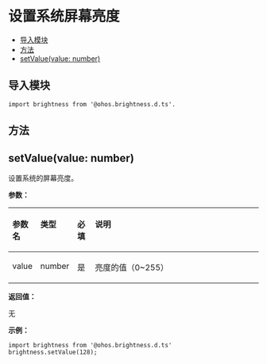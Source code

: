 # 设置系统屏幕亮度<a name="ZH-CN_TOPIC_0000001162494637"></a>

-   [导入模块](#zh-cn_topic_0000001101127828_s56d19203690d4782bfc74069abb6bd71)
-   [方法](#zh-cn_topic_0000001101127828_section1998783153219)
-   [setValue\(value: number\)](#zh-cn_topic_0000001101127828_section1853612361618)

## 导入模块<a name="zh-cn_topic_0000001101127828_s56d19203690d4782bfc74069abb6bd71"></a>

```
import brightness from '@ohos.brightness.d.ts'.
```

## 方法<a name="zh-cn_topic_0000001101127828_section1998783153219"></a>

## setValue\(value: number\)<a name="zh-cn_topic_0000001101127828_section1853612361618"></a>

设置系统的屏幕亮度。

**参数：**

<a name="zh-cn_topic_0000001101127828_table888613685714"></a>
<table><thead align="left"><tr id="zh-cn_topic_0000001101127828_row1988683685713"><th class="cellrowborder" valign="top" width="11.03%" id="mcps1.1.5.1.1"><p id="zh-cn_topic_0000001101127828_p1488693625712"><a name="zh-cn_topic_0000001101127828_p1488693625712"></a><a name="zh-cn_topic_0000001101127828_p1488693625712"></a>参数名</p>
</th>
<th class="cellrowborder" valign="top" width="11.64%" id="mcps1.1.5.1.2"><p id="zh-cn_topic_0000001101127828_p1886173613571"><a name="zh-cn_topic_0000001101127828_p1886173613571"></a><a name="zh-cn_topic_0000001101127828_p1886173613571"></a>类型</p>
</th>
<th class="cellrowborder" valign="top" width="7.1499999999999995%" id="mcps1.1.5.1.3"><p id="zh-cn_topic_0000001101127828_p128861336155714"><a name="zh-cn_topic_0000001101127828_p128861336155714"></a><a name="zh-cn_topic_0000001101127828_p128861336155714"></a>必填</p>
</th>
<th class="cellrowborder" valign="top" width="70.17999999999999%" id="mcps1.1.5.1.4"><p id="zh-cn_topic_0000001101127828_p3886143617571"><a name="zh-cn_topic_0000001101127828_p3886143617571"></a><a name="zh-cn_topic_0000001101127828_p3886143617571"></a>说明</p>
</th>
</tr>
</thead>
<tbody><tr id="zh-cn_topic_0000001101127828_row9886133613577"><td class="cellrowborder" valign="top" width="11.03%" headers="mcps1.1.5.1.1 "><p id="zh-cn_topic_0000001101127828_p14886163695720"><a name="zh-cn_topic_0000001101127828_p14886163695720"></a><a name="zh-cn_topic_0000001101127828_p14886163695720"></a>value</p>
</td>
<td class="cellrowborder" valign="top" width="11.64%" headers="mcps1.1.5.1.2 "><p id="zh-cn_topic_0000001101127828_p9886123605716"><a name="zh-cn_topic_0000001101127828_p9886123605716"></a><a name="zh-cn_topic_0000001101127828_p9886123605716"></a>number</p>
</td>
<td class="cellrowborder" valign="top" width="7.1499999999999995%" headers="mcps1.1.5.1.3 "><p id="zh-cn_topic_0000001101127828_p988723618577"><a name="zh-cn_topic_0000001101127828_p988723618577"></a><a name="zh-cn_topic_0000001101127828_p988723618577"></a>是</p>
</td>
<td class="cellrowborder" valign="top" width="70.17999999999999%" headers="mcps1.1.5.1.4 "><p id="zh-cn_topic_0000001101127828_p2512184017289"><a name="zh-cn_topic_0000001101127828_p2512184017289"></a><a name="zh-cn_topic_0000001101127828_p2512184017289"></a><span>亮度的值</span>（0~255）</p>
</td>
</tr>
</tbody>
</table>

**返回值：**

无

**示例：**

```
import brightness from '@ohos.brightness.d.ts'
brightness.setValue(128);
```

